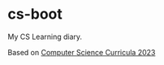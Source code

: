 # cs-boot

My CS Learning diary.

Based on [Computer Science Curricula 2023](https://dl.acm.org/doi/pdf/10.1145/3664191)
